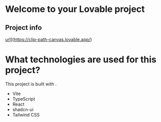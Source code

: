# Welcome to your Lovable project

## Project info


[url](https://clip-path-canvas.lovable.app/)](https://clip-path-canvas.lovable.app/)

# What technologies are used for this project?

This project is built with .

- Vite
- TypeScript
- React
- shadcn-ui
- Tailwind CSS


